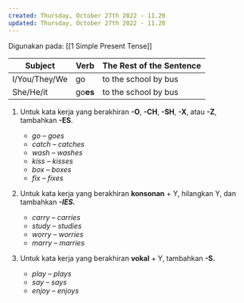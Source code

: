 ```yaml
---
created: Thursday, October 27th 2022 - 11.20
updated: Thursday, October 27th 2022 - 11.20
---
```

Digunakan pada:
[[1 Simple Present Tense]]

| Subject       | Verb     | The Rest of the Sentence |
| ------------- | -------- | ------------------------ |
| I/You/They/We | go       | to the school by bus     |
| She/He/it     | go**es** | to the school by bus     | 

1. Untuk kata kerja yang berakhiran **-O**, **-CH**, **-SH**, **-X**, atau **-Z**, tambahkan **-ES**.
	- _go – goes_
	- _catch – catches_
	- _wash – washes_
	- _kiss – kisses_
	- _box – boxes_
	- _fix – fixes_

2.  Untuk kata kerja yang berakhiran **konsonan** + Y, hilangkan Y, dan tambahkan **_-IES._**
	- _carry – carries_
	- _study – studies_
	- _worry – worries_
	- _marry – marries_

3. Untuk kata kerja yang berakhiran **vokal** + Y, tambahkan **-S.**
	- _play – plays_
	- _say – says_
	- _enjoy – enjoys_